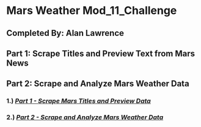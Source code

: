 # Mars Weather Mod_11_Challenge
## **Completed By: Alan Lawrence** <br>
## Part 1: Scrape Titles and Preview Text from Mars News
## Part 2: Scrape and Analyze Mars Weather Data

### 1.) ***[Part 1 - Scrape Mars Titles and Preview Data](https://github.com/AlanBigData/html_pandas_mod_11_challenge/blob/main/mod_11/part_1_mars_news.ipynb)***<br>

### 2.) ***[Part 2 - Scrape and Analyze Mars Weather Data](https://github.com/AlanBigData/html_pandas_mod_11_challenge/blob/main/mod_11/part_2_mars_weather.ipynb)***<br>
